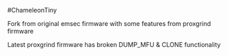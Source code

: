 #ChameleonTiny

Fork from original emsec firmware with some features from proxgrind firmware

Latest proxgrind firmware has broken DUMP_MFU & CLONE functionality

